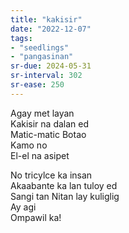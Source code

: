 ```yaml
---
title: "kakisir"
date: "2022-12-07"
tags:
- "seedlings"
- "pangasinan"
sr-due: 2024-05-31
sr-interval: 302
sr-ease: 250
---
```


Agay met layan  
Kakisir na dalan ed  
Matic-matic Botao  
Kamo no  
El-el na asipet  

No tricylce ka insan  
Akaabante ka lan tuloy ed  
Sangi tan 
Nitan lay kuliglig  
Ay agi  
Ompawil ka!  